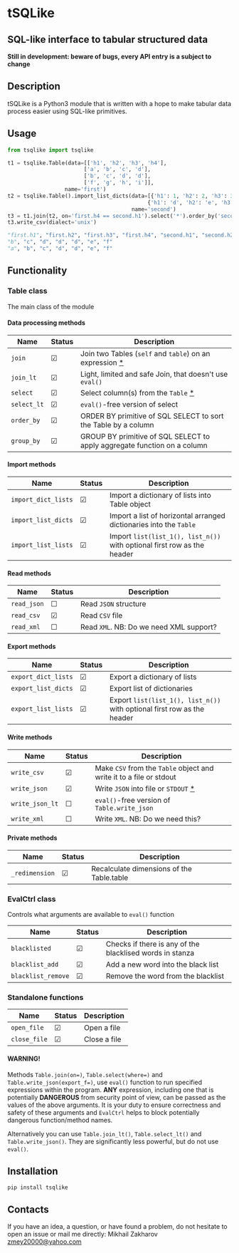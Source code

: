 # tSQLike
## SQL-like interface to tabular structured data

**Still in development: beware of bugs, every API entry is a subject to change**

## Description

tSQLike is a Python3 module that is written with a hope to make tabular data process easier using SQL-like primitives. 

## Usage

```Python
from tsqlike import tsqlike

t1 = tsqlike.Table(data=[['h1', 'h2', 'h3', 'h4'],
                        ['a', 'b', 'c', 'd'],
                        ['b', 'c', 'd', 'd'],
                        ['f', 'g', 'h', 'i']],
                  name='first')
t2 = tsqlike.Table().import_list_dicts(data=[{'h1': 1, 'h2': 2, 'h3': 3},
                                            {'h1': 'd', 'h2': 'e', 'h3': 'f'}],
                                       name='second')
t3 = t1.join(t2, on='first.h4 == second.h1').select('*').order_by('second.h2', direction=tsqlike.ORDER_BY_DEC)
t3.write_csv(dialect='unix')

"first.h1", "first.h2", "first.h3", "first.h4", "second.h1", "second.h2", "second.h3"
"b", "c", "d", "d", "d", "e", "f"
"a", "b", "c", "d", "d", "e", "f"
```

## Functionality

### Table class
The main class of the module 

#### Data processing methods
| Name        | Status  | Description                                                              |
|-------------|---------|--------------------------------------------------------------------------|
| `join`      | &#9745; | Join two Tables (`self` and `table`) on an expression [*](#Warning)      |
| `join_lt`   | &#9745; | Light, limited and safe Join, that doesn't use `eval()`                  |
| `select`    | &#9745; | Select column(s) from the `Table` [*](#Warning)                          |
| `select_lt` | &#9745; | `eval()`-free version of select                                          |
| `order_by`  | &#9745; | ORDER BY primitive of SQL SELECT to sort the Table by a column           |
| `group_by`  | &#9745; | GROUP BY primitive of SQL SELECT to apply aggregate function on a column |

#### Import methods
| Name                | Status  | Description                                                             |
|---------------------|---------|-------------------------------------------------------------------------|
| `import_dict_lists` | &#9745; | Import a dictionary of lists into Table object                          | 
| `import_list_dicts` | &#9745; | Import a list of horizontal arranged dictionaries into the `Table`      |
| `import_list_lists` | &#9745; | Import `list(list_1(), list_n())` with optional first row as the header |

#### Read methods
| Name        | Status  | Description                             |
|-------------|---------|-----------------------------------------|
| `read_json` | &#9744; | Read `JSON` structure                   |
| `read_csv`  | &#9745; | Read `CSV` file                         |
| `read_xml`  | &#9744; | Read `XML`. NB: Do we need XML support? |

#### Export methods
| Name                | Status  | Description                                                             |
|---------------------|---------|-------------------------------------------------------------------------|
| `export_dict_lists` | &#9745; | Export a dictionary of lists                                            |
| `export_list_dicts` | &#9745; | Export list of dictionaries                                             |
| `export_list_lists` | &#9745; | Export `list(list_1(), list_n())` with optional first row as the header |

#### Write methods
| Name            | Status  | Description                                                         |
|-----------------|---------|---------------------------------------------------------------------|
| `write_csv`     | &#9745; | Make `CSV` from the `Table` object and write it to a file or stdout |
| `write_json`    | &#9745; | Write `JSON` into file or `STDOUT` [*](#Warning)                    |
| `write_json_lt` | &#9744; | `eval()`-free version of `Table.write_json`                         |
| `write_xml`     | &#9744; | Write `XML`. NB: Do we need this?                                   |

#### Private methods
| Name           | Status  | Description                               |
|----------------|---------|-------------------------------------------|
| `_redimension` | &#9745; | Recalculate dimensions of the Table.table |


### EvalCtrl class
Controls what arguments are available to `eval()` function

| Name               | Status  | Description                                              |
|--------------------|---------|----------------------------------------------------------|
| `blacklisted`      | &#9745; | Checks if there is any of the blacklised words in stanza |
| `blacklist_add`    | &#9745; | Add a new word into the black list                       |
| `blacklist_remove` | &#9745; | Remove the word from the blacklist                       |

### Standalone functions
| Name         | Status  | Description  |
|--------------|---------|--------------|
| `open_file`  | &#9745; | Open a file  |
| `close_file` | &#9745; | Close a file |


#### WARNING!
Methods `Table.join(on=)`, `Table.select(where=)` and `Table.write_json(export_f=)`, use `eval()` function 
to run specified expressions within the program. **ANY** expression, including one that is potentially **DANGEROUS** 
from security point of view, can be passed as the values of the above arguments. It is your duty to ensure correctness
and safety of these arguments and `EvalCtrl` helps to block potentially dangerous function/method names. 

Alternatively you can use `Table.join_lt()`, `Table.select_lt()` and `Table.write_json()`. They are significantly less
powerful, but do not use `eval()`.

## Installation

```
pip install tsqlike
```

## Contacts
If you have an idea, a question, or have found a problem, do not hesitate to open an issue or mail me directly: 
Mikhail Zakharov <zmey20000@yahoo.com>

